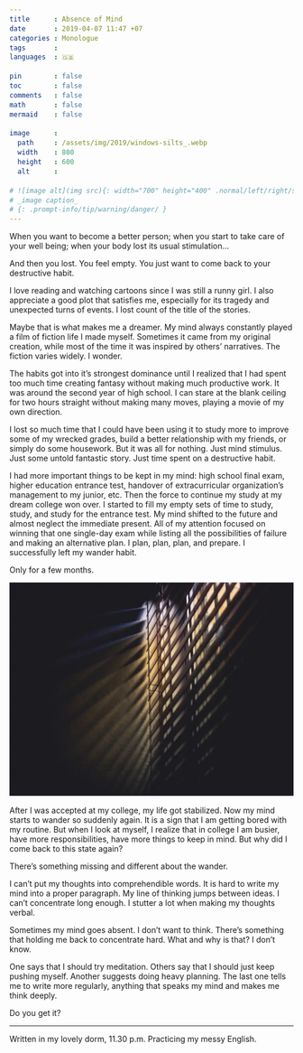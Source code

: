 ```yaml
---
title      : Absence of Mind
date       : 2019-04-07 11:47 +07
categories : Monologue
tags       : 
languages  : 🇬🇧

pin        : false
toc        : false
comments   : false
math       : false
mermaid    : false

image      :
  path     : /assets/img/2019/windows-silts_.webp
  width    : 800
  height   : 600
  alt      : 

# ![image alt](img src){: width="700" height="400" .normal/left/right/shadow}
# _image caption_
# {: .prompt-info/tip/warning/danger/ }
---
```


When you want to become a better person; when you start to take care of your well being; when your body lost its usual stimulation…

And then you lost. You feel empty. You just want to come back to your destructive habit.

I love reading and watching cartoons since I was still a runny girl. I also appreciate a good plot that satisfies me, especially for its tragedy and unexpected turns of events. I lost count of the title of the stories.

Maybe that is what makes me a dreamer. My mind always constantly played a film of fiction life I made myself. Sometimes it came from my original creation, while most of the time it was inspired by others’ narratives. The fiction varies widely. I wonder.

The habits got into it’s strongest dominance until I realized that I had spent too much time creating fantasy without making much productive work. It was around the second year of high school. I can stare at the blank ceiling for two hours straight without making many moves, playing a movie of my own direction.

I lost so much time that I could have been using it to study more to improve some of my wrecked grades, build a better relationship with my friends, or simply do some housework. But it was all for nothing. Just mind stimulus. Just some untold fantastic story. Just time spent on a destructive habit.

I had more important things to be kept in my mind: high school final exam, higher education entrance test, handover of extracurricular organization’s management to my junior, etc. Then the force to continue my study at my dream college won over. I started to fill my empty sets of time to study, study, and study for the entrance test. My mind shifted to the future and almost neglect the immediate present. All of my attention focused on winning that one single-day exam while listing all the possibilities of failure and making an alternative plan. I plan, plan, plan, and prepare. I successfully left my wander habit.

Only for a few months.

![](/assets/img/2019/windows-silts.webp)

After I was accepted at my college, my life got stabilized. Now my mind starts to wander so suddenly again. It is a sign that I am getting bored with my routine. But when I look at myself, I realize that in college I am busier, have more responsibilities, have more things to keep in mind. But why did I come back to this state again?

There’s something missing and different about the wander.

I can’t put my thoughts into comprehendible words. It is hard to write my mind into a proper paragraph. My line of thinking jumps between ideas. I can’t concentrate long enough. I stutter a lot when making my thoughts verbal.

Sometimes my mind goes absent. I don’t want to think. There’s something that holding me back to concentrate hard. What and why is that? I don’t know.

One says that I should try meditation. Others say that I should just keep pushing myself. Another suggests doing heavy planning. The last one tells me to write more regularly, anything that speaks my mind and makes me think deeply.

Do you get it?

***

Written in my lovely dorm, 11.30 p.m. Practicing my messy English.